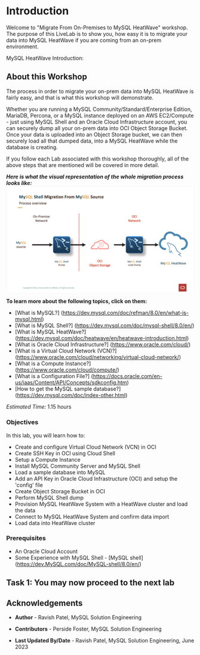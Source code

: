 # Introduction

Welcome to "Migrate From On-Premises to MySQL HeatWave" workshop. The purpose of this LiveLab is to show you, how easy it is to migrate your data into MySQL HeatWave if you are coming from an on-prem environment.


MySQL HeatWave Introduction:
[](youtube:/_i0dhcAVuIw)

## About this Workshop

The process in order to migrate your on-prem data into MySQL HeatWave is fairly easy, and that is what this workshop will demonstrate.

Whether you are running a MySQL Community/Standard/Enterprise Edition, MariaDB, Percona, or a MySQL instance deployed on an AWS EC2/Compute - just using MySQL Shell and an Oracle Cloud Infrastructure account, you can securely dump all your on-prem data into OCI Object Storage Bucket. Once your data is uploaded into an Object Storage bucket, we can then securely load all that dumped data, into a MySQL HeatWave while the database is creating.

If you follow each Lab associated with this workshop thoroughly, all of the above steps that are mentioned will be covered in more detail.

***Here is what the visual representation of the whole migration process looks like:***
![MySQL Migration Process Overview](./images/migrationoverview.png "migration-overview")

**To learn more about the following topics, click on them:**
- [What is MySQL?] (https://dev.mysql.com/doc/refman/8.0/en/what-is-mysql.html)
- [What is MySQL Shell?] (https://dev.mysql.com/doc/mysql-shell/8.0/en/)
- [What is MySQL HeatWave?] (https://dev.mysql.com/doc/heatwave/en/heatwave-introduction.html)
- [What is Oracle Cloud Infrastructure?] (https://www.oracle.com/cloud/)
- [What is a Virtual Cloud Network (VCN)?] (https://www.oracle.com/cloud/networking/virtual-cloud-network/)
- [What is a Compute Instance?] (https://www.oracle.com/cloud/compute/)
- [What is a Configuration File?] (https://docs.oracle.com/en-us/iaas/Content/API/Concepts/sdkconfig.htm)
- [How to get the MySQL sample database?] (https://dev.mysql.com/doc/index-other.html)

_Estimated Time:_ 1.15 hours

### Objectives

In this lab, you will learn how to:

- Create and configure Virtual Cloud Network (VCN) in OCI
- Create SSH Key in OCI using Cloud Shell
- Setup a Compute Instance
- Install MySQL Community Server and MySQL Shell
- Load a sample database into MySQL
- Add an API Key in Oracle Cloud Infrastructure (OCI) and setup the 'config' file
- Create Object Storage Bucket in OCI
- Perform MySQL Shell dump
- Provision MySQL HeatWave System with a HeatWave cluster and load the data
- Connect to MySQL HeatWave System and confirm data import
- Load data into HeatWave cluster

### Prerequisites

- An Oracle Cloud Account
- Some Experience with MySQL Shell - [MySQL shell] (https://dev.MySQL.com/doc/MySQL-shell/8.0/en/)

## Task 1: You may now **proceed to the next lab**

## Acknowledgements

- **Author** - Ravish Patel, MySQL Solution Engineering

- **Contributors** - Perside Foster, MySQL Solution Engineering

- **Last Updated By/Date** - Ravish Patel, MySQL Solution Engineering, June 2023
